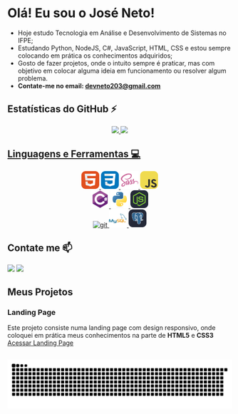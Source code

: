 # Olá! Eu sou o José Neto!

-  Hoje estudo Tecnologia em Análise e Desenvolvimento de Sistemas no IFPE;
-  Estudando Python, NodeJS, C#, JavaScript, HTML, CSS e estou sempre colocando em prática os conhecimentos adquiridos;
- Gosto de fazer projetos, onde o intuito sempre é praticar, mas com objetivo em colocar alguma ideia em funcionamento ou resolver algum problema.
- <strong>Contate-me no email: devneto203@gmail.com</strong>

## Estatísticas do GitHub ⚡
<div align="center">
  <a href="https://github.com/Neto-Pereira25">
  <img height="180em" src="https://github-readme-stats.vercel.app/api?username=Neto-Pereira25&show_icons=true&theme=dracula&include_all_commits=true&count_private=true"/>
  <img height="180em" src="https://github-readme-stats.vercel.app/api/top-langs/?username=Neto-Pereira25&layout=compact&langs_count=7&theme=dracula"/>
</div>

## Linguagens e Ferramentas 💻
<div align="center">
<a href="https://www.w3.org/html/" target="_blank"> <img src="https://github.com/tandpfun/skill-icons/blob/main/icons/HTML.svg" alt="html" width="40" height="40"/> </a>
<a href="https://www.w3schools.com/css/" target="_blank"> <img src="https://github.com/tandpfun/skill-icons/blob/main/icons/CSS.svg" alt="css" width="40" height="40"/> </a>
<a href="https://sass-lang.com" target="_blank"> <img src="https://raw.githubusercontent.com/devicons/devicon/master/icons/sass/sass-original.svg" alt="sass" width="40" height="40"/> </a>
<a href="https://developer.mozilla.org/en-US/docs/Web/JavaScript" target="_blank"> <img src="https://github.com/tandpfun/skill-icons/blob/main/icons/JavaScript.svg" alt="javascript" width="40" height="40"/> </a>
</div>

<div align="center">
<a href="https://www.w3schools.com/cs/" target="_blank"> <img src="https://raw.githubusercontent.com/devicons/devicon/master/icons/csharp/csharp-original.svg" alt="csharp" width="40" height="40"/> </a>
<a href="https://www.python.org/" target="_blank"> <img src="https://raw.githubusercontent.com/devicons/devicon/master/icons/python/python-original.svg" alt="python" width="40" height="40"/> </a>
<a href="https://nodejs.org" target="_blank">   <img src="https://github.com/tandpfun/skill-icons/blob/main/icons/NodeJS-Dark.svg" alt="nodejs" width="40" height="40"/> </a>
</div>

<div align="center">
<a href="https://git-scm.com/" target="_blank"> <img src="https://www.vectorlogo.zone/logos/git-scm/git-scm-icon.svg" alt="git" width="40" height="40"/> </a>
<a href="https://www.mysql.com/" target="_blank"> <img src="https://raw.githubusercontent.com/devicons/devicon/master/icons/mysql/mysql-original-wordmark.svg" alt="mysql" width="40" height="40"/> </a>
<a href="https://www.postgresql.org/" target="_blank"> <img src="https://github.com/tandpfun/skill-icons/blob/main/icons/PostgreSQL-Dark.svg" alt="postgres" width="40" height="40"/> </a>
</div>

## Contate me 📫

<div>
  <a href="https://instagram.com/neto_pereira21" target="_blank"><img src="https://img.shields.io/badge/-Instagram-%23E4405F?style=for-the-badge&logo=instagram&logoColor=white" target="_blank"></a>
  <a href="https://www.linkedin.com/in/josé-pereira-da-silva-neto-333370216" target="_blank"><img src="https://img.shields.io/badge/-LinkedIn-%230077B5?style=for-the-badge&logo=linkedin&logoColor=white" target="_blank"></a>
</div>

## Meus Projetos
### Landing Page
<p>
  Este projeto consiste numa landing page com design responsivo, onde coloquei em prática meus conhecimentos na parte de <b>HTML5</b> e <b>CSS3</b>
  <a href="http://estudoswebjosenetolandingpage.netlify.app" target="_blank">Acessar Landing Page</a>
</p>

##

<picture>
  <source media="(prefers-color-scheme: dark)" srcset="https://raw.githubusercontent.com/Neto-Pereira25/Neto-Pereira25/output/github-contribution-grid-snake-dark.svg">
  <source media="(prefers-color-scheme: light)" srcset="https://raw.githubusercontent.com/Neto-Pereira25/Neto-Pereira25/output/github-contribution-grid-snake.svg">
  <img alt="github contribution grid snake animation" src="https://raw.githubusercontent.com/Neto-Pereira25/Neto-Pereira25/output/github-contribution-grid-snake.svg">
</picture>
